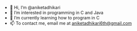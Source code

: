- 👋 Hi, I’m @aniketadhikari
- 👀 I’m interested in programming in C and Java 
- 🌱 I’m currently learning how to program in C 
- 📫 To contact me, email me at aniketadhikari6th@gmail.com

<!---
aniketadhikari/aniketadhikari is a ✨ special ✨ repository because its `README.md` (this file) appears on your GitHub profile.
You can click the Preview link to take a look at your changes.
--->
